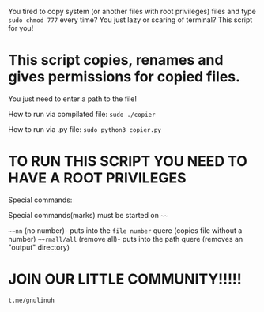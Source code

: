 You tired to copy system (or another files with root privileges) files and type ``sudo chmod 777`` every time? You just lazy or scaring of terminal? This script for you!

# This script copies, renames and gives permissions for copied files.

You just need to enter a path to the file!

How to run via compilated file:
``sudo ./copier``

How to run via .py file:
``sudo python3 copier.py``

# TO RUN THIS SCRIPT YOU NEED TO HAVE A ROOT PRIVILEGES

Special commands:

Special commands(marks) must be started on ``~~``

``~~nn`` (no number)- puts into the ``file number`` quere (copies file without a number)
``~~rmall/all`` (remove all)- puts into the path quere (removes an "output" directory)

#   JOIN OUR LITTLE COMMUNITY!!!!!

``t.me/gnulinuh``
